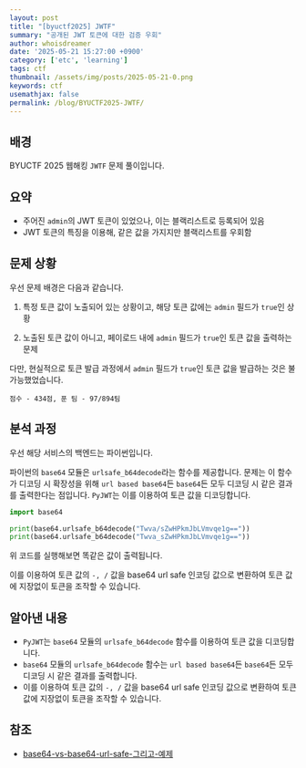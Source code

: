 ```yaml
---
layout: post
title: "[byuctf2025] JWTF"
summary: "공개된 JWT 토큰에 대한 검증 우회"
author: whoisdreamer
date: '2025-05-21 15:27:00 +0900'
category: ['etc', 'learning']
tags: ctf
thumbnail: /assets/img/posts/2025-05-21-0.png
keywords: ctf
usemathjax: false
permalink: /blog/BYUCTF2025-JWTF/
---
```


## 배경

BYUCTF 2025 웹해킹 `JWTF` 문제 풀이입니다.

## 요약

- 주어진 `admin`의 JWT 토큰이 있었으나, 이는 블랙리스트로 등록되어 있음
- JWT 토큰의 특징을 이용해, 같은 값을 가지지만 블랙리스트를 우회함

## 문제 상황

우선 문제 배경은 다음과 같습니다.

1. 특정 토큰 값이 노출되어 있는 상황이고, 해당 토큰 값에는 `admin` 필드가 `true`인 상황

2. 노출된 토큰 값이 아니고, 페이로드 내에 `admin` 필드가 `true`인 토큰 값을 출력하는 문제

다만, 현실적으로 토큰 발급 과정에서 `admin` 필드가 `true`인 토큰 값을 발급하는 것은 불가능했었습니다.

`점수 - 434점, 푼 팀 - 97/894팀`

## 분석 과정

우선 해당 서비스의 백엔드는 파이썬입니다.

파이썬의 `base64` 모듈은 `urlsafe_b64decode`라는 함수를 제공합니다. 문제는 이 함수가 디코딩 시 확장성을 위해 `url based base64`든 `base64`든 모두 디코딩 시 같은 결과를 출력한다는 점입니다. `PyJWT`는 이를 이용하여 토큰 값을 디코딩합니다.

```python
import base64

print(base64.urlsafe_b64decode("Twva/sZwHPkmJbLVmvqe1g=="))
print(base64.urlsafe_b64decode("Twva_sZwHPkmJbLVmvqe1g=="))
```

위 코드를 실행해보면 똑같은 값이 출력됩니다.

이를 이용하여 토큰 값의 `-, /` 값을 base64 url safe 인코딩 값으로 변환하여 토큰 값에 지장없이 토큰을 조작할 수 있습니다.

## 알아낸 내용

- `PyJWT`는 `base64` 모듈의 `urlsafe_b64decode` 함수를 이용하여 토큰 값을 디코딩합니다.
- `base64` 모듈의 `urlsafe_b64decode` 함수는 `url based base64`든 `base64`든 모두 디코딩 시 같은 결과를 출력합니다.
- 이를 이용하여 토큰 값의 `-, /` 값을 base64 url safe 인코딩 값으로 변환하여 토큰 값에 지장없이 토큰을 조작할 수 있습니다.

## 참조

- [base64-vs-base64-url-safe-그리고-예제](https://velog.io/@dohaeng0/base64-vs-base64-url-safe-%EA%B7%B8%EB%A6%AC%EA%B3%A0-%EC%98%88%EC%A0%9C)
